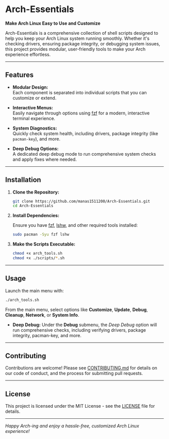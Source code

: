 # Arch-Essentials

**Make Arch Linux Easy to Use and Customize**

Arch-Essentials is a comprehensive collection of shell scripts designed to help you keep your Arch Linux system running smoothly. Whether it's checking drivers, ensuring package integrity, or debugging system issues, this project provides modular, user-friendly tools to make your Arch experience effortless.

---

## Features

- **Modular Design:**  
  Each component is separated into individual scripts that you can customize or extend.

- **Interactive Menus:**  
  Easily navigate through options using [fzf](https://github.com/junegunn/fzf) for a modern, interactive terminal experience.

- **System Diagnostics:**  
  Quickly check system health, including drivers, package integrity (like `pacman-key`), and more.

- **Deep Debug Options:**  
  A dedicated deep debug mode to run comprehensive system checks and apply fixes where needed.

---

## Installation

1. **Clone the Repository:**

   ```bash
   git clone https://github.com/manas1511200/Arch-Essentials.git
   cd Arch-Essentials
   ```

2. **Install Dependencies:**

   Ensure you have [fzf](https://github.com/junegunn/fzf), [lshw](https://en.wikipedia.org/wiki/Lshw), and other required tools installed:

   ```bash
   sudo pacman -Syu fzf lshw
   ```

3. **Make the Scripts Executable:**

   ```bash
   chmod +x arch_tools.sh
   chmod +x ./scripts/*.sh
   ```

---

## Usage

Launch the main menu with:

```bash
./arch_tools.sh
```

From the main menu, select options like **Customize**, **Update**, **Debug**, **Cleanup**, **Network**, or **System Info**.  
- **Deep Debug:** Under the **Debug** submenu, the *Deep Debug* option will run comprehensive checks, including verifying drivers, package integrity, pacman-key, and more.

---

## Contributing

Contributions are welcome! Please see [CONTRIBUTING.md](CONTRIBUTING.md) for details on our code of conduct, and the process for submitting pull requests.

---

## License

This project is licensed under the MIT License - see the [LICENSE](LICENSE) file for details.

---

*Happy Arch-ing and enjoy a hassle-free, customized Arch Linux experience!*


